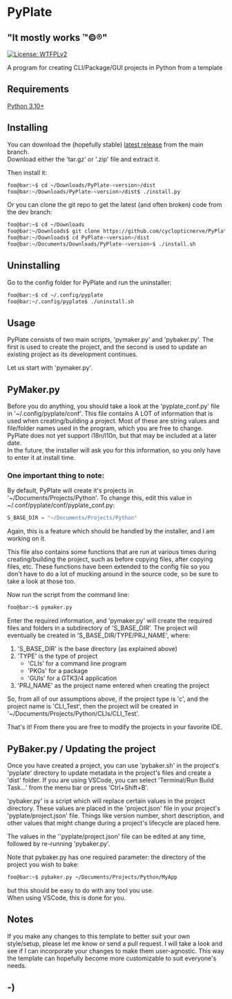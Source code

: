 <!----------------------------------------------------------------------------->
<!-- Project : PyPlate                                         /          \  -->
<!-- Filename: README.md                                      |     ()     | -->
<!-- Date    : 12/19/2022                                     |            | -->
<!-- Author  : cyclopticnerve                                 |   \____/   | -->
<!-- License : WTFPLv2                                         \          /  -->
<!----------------------------------------------------------------------------->

# PyPlate

## "It mostly works ™©®"

[![License: WTFPLv2](https://img.shields.io/badge/License-WTFPL-brightgreen.svg)](http://www.wtfpl.net/about/)

A program for creating CLI/Package/GUI projects in Python from a template

## Requirements
[Python 3.10+](https://www.python.org/)

## Installing
You can download the (hopefully stable)
[latest release](https://github.com/cyclopticnerve/PyPlate/releases/latest)
from the main branch.<br>
Download either the 'tar.gz' or '.zip' file and extract it.

Then install it:
```bash
foo@bar:~$ cd ~/Downloads/PyPlate-<version>/dist
foo@bar:~/Downloads/PyPlate-<version>/dist$ ./install.py
```

Or you can clone the git repo to get the latest (and often broken) code from
the dev branch:
```bash
foo@bar:~$ cd ~/Downloads
foo@bar:~/Downloads$ git clone https://github.com/cyclopticnerve/PyPlate
foo@bar:~/Downloads$ cd PyPlate-<version>/dist
foo@bar:~/Documents/Downloads/PyPlate-<version>$ ./install.sh
```

## Uninstalling
Go to the config folder for PyPlate and run the uninstaller:
```bash
foo@bar:~$ cd ~/.config/pyplate
foo@bar:~/.config/pyplate$ ./uninstall.sh
```

## Usage
PyPlate consists of two main scripts, 'pymaker.py' and 'pybaker.py'. The first
is used to create the project, and the second is used to update an existing
project as its development continues.

Let us start with 'pymaker.py'.

## PyMaker.py
Before you do anything, you should take a look at the 'pyplate_conf.py' file in
'~/.config/pyplate/conf'. This file contains A LOT of information that is used
when creating/building a project. Most of these are string values and
file/folder names used in the program, which you are free to change. PyPlate
does not yet support i18n/l10n, but that may be included at a later date.  
In the future, the installer will ask you for this information, so you only
have to enter it at install time.

### One important thing to note:  
By default, PyPlate will create it's projects in '~/Documents/Projects/Python'.
To change this, edit this value in ~/.conf/pyplate/conf/pyplate_conf.py:

```python
S_BASE_DIR = "~/Documents/Projects/Python"
```
Again, this is a feature which should be handled by the installer, and I am
working on it.

This file also contains some functions that are run at various times during
creating/building the project, such as before copying files, after copying
files, etc.
These functions have been extended to the config file so you don't have to do a
lot of mucking around in the source code, so be sure to take a look at those too.

Now run the script from the command line:
```bash
foo@bar:~$ pymaker.py
```

Enter the required information, and 'pymaker.py' will create the required files
and folders in a subdirectory of 'S_BASE_DIR'. The project will eventually be
created in 'S_BASE_DIR/TYPE/PRJ_NAME', where:
1. 'S_BASE_DIR' is the base directory (as explained above)
2. 'TYPE' is the type of project 
   * 'CLIs' for a command line program
   * 'PKGs' for a package
   * 'GUIs' for a GTK3/4 application
3. 'PRJ_NAME' as the project name entered when creating the project

So, from all of our assumptions above, if the project type is 'c', and the
project name is 'CLI_Test', then the project will be created in
'~/Documents/Projects/Python/CLIs/CLI_Test'.

That's it! From there you are free to modify the projects in your favorite IDE.

## PyBaker.py / Updating the project
Once you have created a project, you can use 'pybaker.sh' in the project's
'pyplate' directory to update metadata in the project's files and create a
'dist' folder.
If you are using VSCode, you can select 'Terminal/Run Build Task...' from the
menu bar or press 'Ctrl+Shift+B'.

'pybaker.py' is a script which will replace certain values in the project
directory. These values are placed in the 'project.json' file in your
project's 'pyplate/project.json' file. Things like version number, short
description, and other values that might change during a project's lifecycle
are placed here.

The values in the ''pyplate/project.json' file can be edited at any time,
followed by re-running 'pybaker.py'.

Note that pybaker.py has one required parameter: the directory of the project
you wish to bake:
```bash
foo@bar:~$ pybaker.py ~/Documents/Projects/Python/MyApp
```
but this should be easy to do with any tool you use.  
When using VSCode, this is done for you.

## Notes
If you make any changes to this template to better suit your own style/setup,
please let me know or send a pull request. I will take a look and see if I can
incorporate your changes to make them user-agnostic. This way the template can
hopefully become more customizable to suit everyone's needs.

## -)
<!-- -) -->
